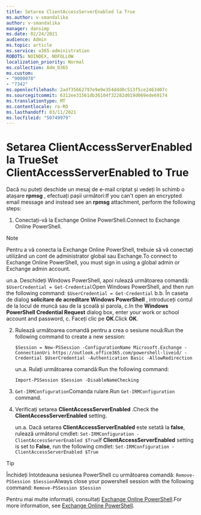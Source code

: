 ```yaml
---
title: Setarea ClientAccessServerEnabled la True
ms.author: v-smandalika
author: v-smandalika
manager: dansimp
ms.date: 02/24/2021
audience: Admin
ms.topic: article
ms.service: o365-administration
ROBOTS: NOINDEX, NOFOLLOW
localization_priority: Normal
ms.collection: Adm_O365
ms.custom:
- "9000078"
- "7342"
ms.openlocfilehash: 2adf35662797e9e9e354ddd0c513f5ce2463d07c
ms.sourcegitcommit: 6312ee31561db36104f32282d019d069ede69174
ms.translationtype: MT
ms.contentlocale: ro-RO
ms.lasthandoff: 03/11/2021
ms.locfileid: "50749979"
---
```

# <a name="set-clientaccessserverenabled-to-true"></a><span data-ttu-id="cba9a-102">Setarea ClientAccessServerEnabled la True</span><span class="sxs-lookup"><span data-stu-id="cba9a-102">Set ClientAccessServerEnabled to True</span></span>

<span data-ttu-id="cba9a-103">Dacă nu puteți deschide un mesaj de e-mail criptat și vedeți în schimb o atașare **rpmsg** , efectuați pașii următori:</span><span class="sxs-lookup"><span data-stu-id="cba9a-103">If you can't open an encrypted email message and instead see an **rpmsg** attachment, perform the following steps:</span></span>

1. <span data-ttu-id="cba9a-104">Conectați-vă la Exchange Online PowerShell.</span><span class="sxs-lookup"><span data-stu-id="cba9a-104">Connect to Exchange Online PowerShell.</span></span>

> [!NOTE]
> <span data-ttu-id="cba9a-105">Pentru a vă conecta la Exchange Online PowerShell, trebuie să vă conectați utilizând un cont de administrator global sau Exchange.</span><span class="sxs-lookup"><span data-stu-id="cba9a-105">To connect to Exchange Online PowerShell, you must sign in using a global admin or Exchange admin account.</span></span>

   <span data-ttu-id="cba9a-106">un.</span><span class="sxs-lookup"><span data-stu-id="cba9a-106">a.</span></span> <span data-ttu-id="cba9a-107">Deschideți Windows PowerShell, apoi rulează următoarea comandă: `$UserCredential = Get-Credential`</span><span class="sxs-lookup"><span data-stu-id="cba9a-107">Open Windows PowerShell, and then run the following command: `$UserCredential = Get-Credential`</span></span>
<span data-ttu-id="cba9a-108">b.</span><span class="sxs-lookup"><span data-stu-id="cba9a-108">b.</span></span> <span data-ttu-id="cba9a-109">În caseta de dialog **solicitare de acreditare Windows PowerShell** , introduceți contul de la locul de muncă sau de la școală și parola, c.</span><span class="sxs-lookup"><span data-stu-id="cba9a-109">In the **Windows PowerShell Credential Request** dialog box, enter your work or school account and password, c.</span></span> <span data-ttu-id="cba9a-110">Faceți clic pe **OK**.</span><span class="sxs-lookup"><span data-stu-id="cba9a-110">Click **OK**.</span></span> 

2. <span data-ttu-id="cba9a-111">Rulează următoarea comandă pentru a crea o sesiune nouă:</span><span class="sxs-lookup"><span data-stu-id="cba9a-111">Run the following command to create a new session:</span></span>

    `$Session = New-PSSession -ConfigurationName Microsoft.Exchange -ConnectionUri https://outlook.office365.com/powershell-liveid/ -Credential $UserCredential -Authentication Basic -AllowRedirection`

    <span data-ttu-id="cba9a-112">un.</span><span class="sxs-lookup"><span data-stu-id="cba9a-112">a.</span></span> <span data-ttu-id="cba9a-113">Rulați următoarea comandă:</span><span class="sxs-lookup"><span data-stu-id="cba9a-113">Run the following command:</span></span>
    
    `Import-PSSession $Session -DisableNameChecking`

3. <span data-ttu-id="cba9a-114">`Get-IRMConfiguration`Comanda rulare.</span><span class="sxs-lookup"><span data-stu-id="cba9a-114">Run `Get-IRMConfiguration` command.</span></span>

4. <span data-ttu-id="cba9a-115">Verificați setarea **ClientAccessServerEnabled** .</span><span class="sxs-lookup"><span data-stu-id="cba9a-115">Check the **ClientAccessServerEnabled** setting.</span></span> 

    <span data-ttu-id="cba9a-116">un.</span><span class="sxs-lookup"><span data-stu-id="cba9a-116">a.</span></span> <span data-ttu-id="cba9a-117">Dacă setarea **ClientAccessServerEnabled** este setată la **false**, rulează următorul cmdlet: `Set-IRMConfiguration -ClientAccessServerEnabled $True`</span><span class="sxs-lookup"><span data-stu-id="cba9a-117">If **ClientAccessServerEnabled** setting is set to **False**, run the following cmdlet: `Set-IRMConfiguration -ClientAccessServerEnabled $True`</span></span>

> [!TIP]
> <span data-ttu-id="cba9a-118">Închideți întotdeauna sesiunea PowerShell cu următoarea comandă: `Remove-PSSession $Session`</span><span class="sxs-lookup"><span data-stu-id="cba9a-118">Always close your powershell session with the following command: `Remove-PSSession $Session`</span></span>

<span data-ttu-id="cba9a-119">Pentru mai multe informații, consultați [Exchange Online PowerShell](https://docs.microsoft.com/powershell/exchange/connect-to-exchange-online-powershell).</span><span class="sxs-lookup"><span data-stu-id="cba9a-119">For more information, see [Exchange Online PowerShell](https://docs.microsoft.com/powershell/exchange/connect-to-exchange-online-powershell).</span></span>

